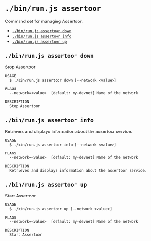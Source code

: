 `./bin/run.js assertoor`
========================

Command set for managing Assertoor.

* [`./bin/run.js assertoor down`](#binrunjs-assertoor-down)
* [`./bin/run.js assertoor info`](#binrunjs-assertoor-info)
* [`./bin/run.js assertoor up`](#binrunjs-assertoor-up)

## `./bin/run.js assertoor down`

Stop Assertoor

```
USAGE
  $ ./bin/run.js assertoor down [--network <value>]

FLAGS
  --network=<value>  [default: my-devnet] Name of the network

DESCRIPTION
  Stop Assertoor
```

## `./bin/run.js assertoor info`

Retrieves and displays information about the assertoor service.

```
USAGE
  $ ./bin/run.js assertoor info [--network <value>]

FLAGS
  --network=<value>  [default: my-devnet] Name of the network

DESCRIPTION
  Retrieves and displays information about the assertoor service.
```

## `./bin/run.js assertoor up`

Start Assertoor

```
USAGE
  $ ./bin/run.js assertoor up [--network <value>]

FLAGS
  --network=<value>  [default: my-devnet] Name of the network

DESCRIPTION
  Start Assertoor
```
